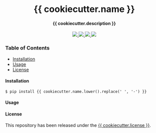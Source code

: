 <div align="center">
    <h1>
        {{ cookiecutter.name }}
    </h1>
    <h4>{{ cookiecutter.description }}</h4>
</div>

<p align="center">
    <a href="https://travis-ci.org/{{ cookiecutter.repo_service_username }}/{{ cookiecutter.repo_service_reponame }}">
        <img src="https://img.shields.io/travis/{{ cookiecutter.repo_service_username }}/{{ cookiecutter.repo_service_reponame }}.svg?style=flat-square">
    </a>
    <a href="https://coveralls.io/github/{{ cookiecutter.repo_service_username }}/{{ cookiecutter.repo_service_reponame }}">
        <img src="https://img.shields.io/coveralls/github/{{ cookiecutter.repo_service_username }}/{{ cookiecutter.repo_service_reponame }}.svg?style=flat-square">
    </a>
    <a href="https://pypi.org/project/{{ cookiecutter.name.lower().replace(' ', '-') }}/">
		<img src="https://img.shields.io/pypi/v/{{ cookiecutter.name.lower().replace(' ', '-') }}.svg?style=flat-square">
	</a>
    <a href="https://pypi.org/project/{{ cookiecutter.name.lower().replace(' ', '-') }}/">
		<img src="https://img.shields.io/pypi/l/{{ cookiecutter.name.lower().replace(' ', '-') }}.svg?style=flat-square">
	</a>
</p>

### Table of Contents
* [Installation](#installation)
* [Usage](#usage)
* [License](#license)

#### Installation

```shell
$ pip install {{ cookiecutter.name.lower().replace(' ', '-') }}
```

#### Usage

#### License

This repository has been released under the [{{ cookiecutter.license }}](LICENSE).